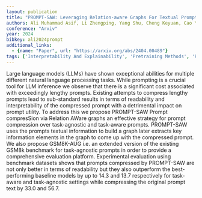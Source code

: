 ```yaml
---
layout: publication
title: "PROMPT-SAW: Leveraging Relation-aware Graphs For Textual Prompt Compression"
authors: Ali Muhammad Asif, Li Zhengping, Yang Shu, Cheng Keyuan, Cao Yang, Huang Tianhao, Hu Lijie, Yu Lu, Wang Di
conference: "Arxiv"
year: 2024
bibkey: ali2024prompt
additional_links:
  - {name: "Paper", url: "https://arxiv.org/abs/2404.00489"}
tags: ['Interpretability And Explainability', 'Pretraining Methods', 'Prompting', 'RAG', 'Tools']
---
```

Large language models (LLMs) have shown exceptional abilities for multiple different natural language processing tasks. While prompting is a crucial tool for LLM inference we observe that there is a significant cost associated with exceedingly lengthy prompts. Existing attempts to compress lengthy prompts lead to sub-standard results in terms of readability and interpretability of the compressed prompt with a detrimental impact on prompt utility. To address this we propose PROMPT-SAW Prompt compresSion via Relation AWare graphs an effective strategy for prompt compression over task-agnostic and task-aware prompts. PROMPT-SAW uses the prompts textual information to build a graph later extracts key information elements in the graph to come up with the compressed prompt. We also propose GSM8K-AUG i.e. an extended version of the existing GSM8k benchmark for task-agnostic prompts in order to provide a comprehensive evaluation platform. Experimental evaluation using benchmark datasets shows that prompts compressed by PROMPT-SAW are not only better in terms of readability but they also outperform the best-performing baseline models by up to 14.3 and 13.7 respectively for task-aware and task-agnostic settings while compressing the original prompt text by 33.0 and 56.7.
